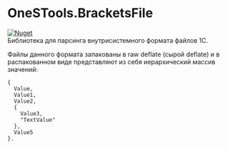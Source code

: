 # OneSTools.BracketsFile
[![Nuget](https://img.shields.io/nuget/v/OneSTools.BracketsFile)](https://www.nuget.org/packages/OneSTools.BracketsFile)<br>
Библиотека для парсинга внутрисистемного формата файлов 1С.

Файлы данного формата запакованы в raw deflate (сырой deflate) и в распакованном виде представляют из себя иерархический массив значений:
```
{
  Value,
  Value1,
  Value2,
  {
    Value3,
    "TextValue"
  },
  Value5
}.
```
